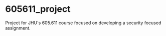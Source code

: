 # 605611_project
Project for JHU's 605.611 course focused on developing a security focused assignment.
